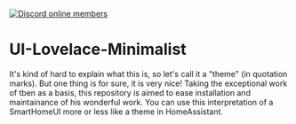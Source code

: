 [![Discord online members](https://badgen.net/discord/online-members/TPXg9b7GfR)](https://discord.gg/TPXg9b7GfR)

# UI-Lovelace-Minimalist

It's kind of hard to explain what this is, so let's call it a "theme" (in quotation marks). But one thing is for sure, it is very nice! Taking the exceptional work of tben as a basis, this repository is aimed to ease installation and maintainance of his wonderful work. You can use this interpretation of a SmartHomeUI more or less like a theme in HomeAssistant.
